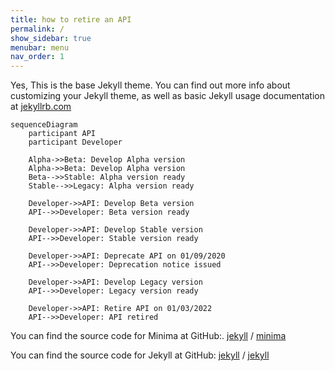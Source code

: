 ```yaml
---
title: how to retire an API
permalink: /
show_sidebar: true
menubar: menu
nav_order: 1
---
```


Yes, This is the base Jekyll theme. You can find out more info about customizing your Jekyll theme, as well as basic Jekyll usage documentation at [jekyllrb.com](https://jekyllrb.com/)

```mermaid
sequenceDiagram
    participant API
    participant Developer

    Alpha->>Beta: Develop Alpha version
    Alpha->>Beta: Develop Alpha version
    Beta-->>Stable: Alpha version ready
    Stable-->>Legacy: Alpha version ready

    Developer->>API: Develop Beta version
    API-->>Developer: Beta version ready

    Developer->>API: Develop Stable version
    API-->>Developer: Stable version ready

    Developer->>API: Deprecate API on 01/09/2020
    API-->>Developer: Deprecation notice issued

    Developer->>API: Develop Legacy version
    API-->>Developer: Legacy version ready

    Developer->>API: Retire API on 01/03/2022
    API-->>Developer: API retired
```

You can find the source code for Minima at GitHub:.
[jekyll][jekyll-organization] /
[minima](https://github.com/jekyll/minima)

You can find the source code for Jekyll at GitHub:
[jekyll][jekyll-organization] /
[jekyll](https://github.com/jekyll/jekyll)


[jekyll-organization]: https://github.com/jekyll
